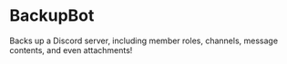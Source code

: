 # BackupBot
Backs up a Discord server, including member roles, channels, message contents, and even attachments!
